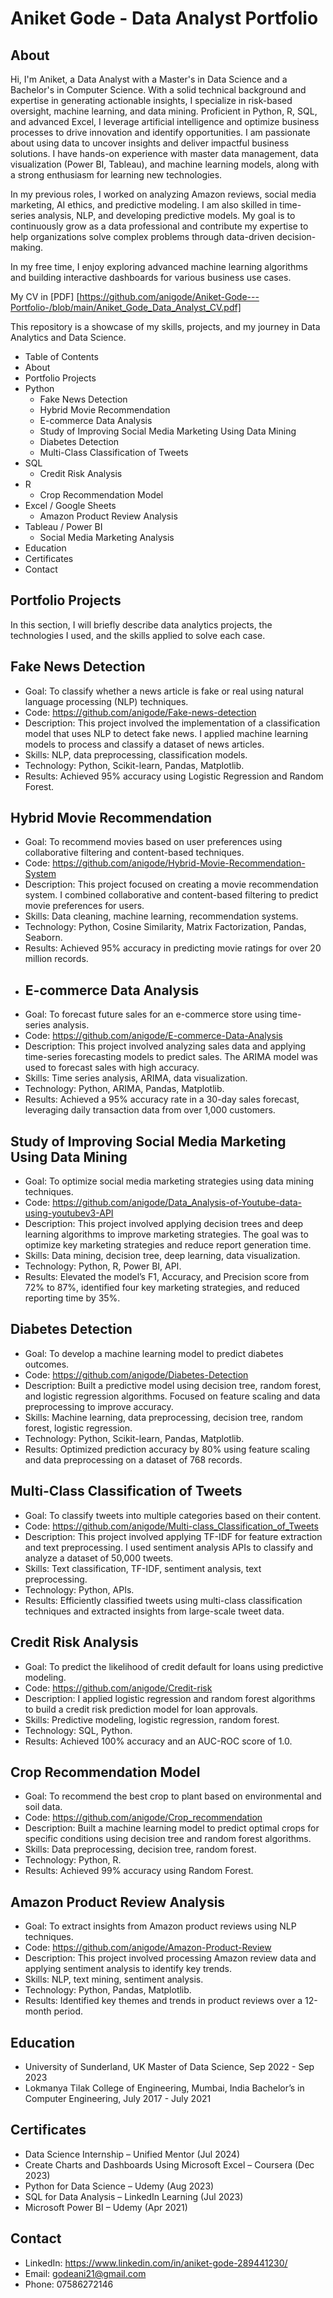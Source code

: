 # Aniket Gode - Data Analyst Portfolio
## About

Hi, I'm Aniket, a Data Analyst with a Master's in Data Science and a Bachelor's in Computer Science. With a solid technical background and expertise in generating actionable insights, I specialize in risk-based oversight, machine learning, and data mining. Proficient in Python, R, SQL, and advanced Excel, I leverage artificial intelligence and optimize business processes to drive innovation and identify opportunities. I am passionate about using data to uncover insights and deliver impactful business solutions. I have hands-on experience with master data management, data visualization (Power BI, Tableau), and machine learning models, along with a strong enthusiasm for learning new technologies.

In my previous roles, I worked on analyzing Amazon reviews, social media marketing, AI ethics, and predictive modeling. I am also skilled in time-series analysis, NLP, and developing predictive models. My goal is to continuously grow as a data professional and contribute my expertise to help organizations solve complex problems through data-driven decision-making.

In my free time, I enjoy exploring advanced machine learning algorithms and building interactive dashboards for various business use cases.

My CV in [PDF] [https://github.com/anigode/Aniket-Gode---Portfolio-/blob/main/Aniket_Gode_Data_Analyst_CV.pdf]

This repository is a showcase of my skills, projects, and my journey in Data Analytics and Data Science.

- Table of Contents
- About
- Portfolio Projects
- Python
  - Fake News Detection
  - Hybrid Movie Recommendation
  - E-commerce Data Analysis
  - Study of Improving Social Media Marketing Using Data Mining
  - Diabetes Detection
  - Multi-Class Classification of Tweets
- SQL
  - Credit Risk Analysis
- R
  - Crop Recommendation Model
- Excel / Google Sheets
  - Amazon Product Review Analysis
- Tableau / Power BI
  - Social Media Marketing Analysis
- Education
- Certificates
- Contact
## Portfolio Projects
In this section, I will briefly describe data analytics projects, the technologies I used, and the skills applied to solve each case.

## Fake News Detection
- Goal: To classify whether a news article is fake or real using natural language processing (NLP) techniques.
- Code: https://github.com/anigode/Fake-news-detection
- Description: This project involved the implementation of a classification model that uses NLP to detect fake news. I applied machine learning models to process and classify a dataset of news articles.
- Skills: NLP, data preprocessing, classification models.
- Technology: Python, Scikit-learn, Pandas, Matplotlib.
- Results: Achieved 95% accuracy using Logistic Regression and Random Forest.
## Hybrid Movie Recommendation
- Goal: To recommend movies based on user preferences using collaborative filtering and content-based techniques.
- Code: https://github.com/anigode/Hybrid-Movie-Recommendation-System
- Description: This project focused on creating a movie recommendation system. I combined collaborative and content-based filtering to predict movie preferences for users.
- Skills: Data cleaning, machine learning, recommendation systems.
- Technology: Python, Cosine Similarity, Matrix Factorization, Pandas, Seaborn.
- Results: Achieved 95% accuracy in predicting movie ratings for over 20 million records.
- ## E-commerce Data Analysis
- Goal: To forecast future sales for an e-commerce store using time-series analysis.
- Code: https://github.com/anigode/E-commerce-Data-Analysis
- Description: This project involved analyzing sales data and applying time-series forecasting models to predict sales. The ARIMA model was used to forecast sales with high accuracy.
- Skills: Time series analysis, ARIMA, data visualization.
- Technology: Python, ARIMA, Pandas, Matplotlib.
- Results: Achieved a 95% accuracy rate in a 30-day sales forecast, leveraging daily transaction data from over 1,000 customers.
## Study of Improving Social Media Marketing Using Data Mining
- Goal: To optimize social media marketing strategies using data mining techniques.
- Code: https://github.com/anigode/Data_Analysis-of-Youtube-data-using-youtubev3-API
- Description: This project involved applying decision trees and deep learning algorithms to improve marketing strategies. The goal was to optimize key marketing strategies and reduce report generation time.
- Skills: Data mining, decision tree, deep learning, data visualization.
- Technology: Python, R, Power BI, API.
- Results: Elevated the model’s F1, Accuracy, and Precision score from 72% to 87%, identified four key marketing strategies, and reduced reporting time by 35%.
## Diabetes Detection
- Goal: To develop a machine learning model to predict diabetes outcomes.
- Code: https://github.com/anigode/Diabetes-Detection
- Description: Built a predictive model using decision tree, random forest, and logistic regression algorithms. Focused on feature scaling and data preprocessing to improve accuracy.
- Skills: Machine learning, data preprocessing, decision tree, random forest, logistic regression.
- Technology: Python, Scikit-learn, Pandas, Matplotlib.
- Results: Optimized prediction accuracy by 80% using feature scaling and data preprocessing on a dataset of 768 records.
## Multi-Class Classification of Tweets
- Goal: To classify tweets into multiple categories based on their content.
- Code: https://github.com/anigode/Multi-class_Classification_of_Tweets
- Description: This project involved applying TF-IDF for feature extraction and text preprocessing. I used sentiment analysis APIs to classify and analyze a dataset of 50,000 tweets.
- Skills: Text classification, TF-IDF, sentiment analysis, text preprocessing.
- Technology: Python, APIs.
- Results: Efficiently classified tweets using multi-class classification techniques and extracted insights from large-scale tweet data.
## Credit Risk Analysis
- Goal: To predict the likelihood of credit default for loans using predictive modeling.
- Code: https://github.com/anigode/Credit-risk
- Description: I applied logistic regression and random forest algorithms to build a credit risk prediction model for loan approvals.
- Skills: Predictive modeling, logistic regression, random forest.
- Technology: SQL, Python.
- Results: Achieved 100% accuracy and an AUC-ROC score of 1.0.
## Crop Recommendation Model
- Goal: To recommend the best crop to plant based on environmental and soil data.
- Code: https://github.com/anigode/Crop_recommendation
- Description: Built a machine learning model to predict optimal crops for specific conditions using decision tree and random forest algorithms.
- Skills: Data preprocessing, decision tree, random forest.
- Technology: Python, R.
- Results: Achieved 99% accuracy using Random Forest.
## Amazon Product Review Analysis
- Goal: To extract insights from Amazon product reviews using NLP techniques.
- Code: https://github.com/anigode/Amazon-Product-Review
- Description: This project involved processing Amazon review data and applying sentiment analysis to identify key trends.
- Skills: NLP, text mining, sentiment analysis.
- Technology: Python, Pandas, Matplotlib.
- Results: Identified key themes and trends in product reviews over a 12-month period.
## Education
- University of Sunderland, UK
Master of Data Science, Sep 2022 - Sep 2023
- Lokmanya Tilak College of Engineering, Mumbai, India
Bachelor’s in Computer Engineering, July 2017 - July 2021

## Certificates
- Data Science Internship – Unified Mentor (Jul 2024)
- Create Charts and Dashboards Using Microsoft Excel – Coursera (Dec 2023)
- Python for Data Science – Udemy (Aug 2023)
- SQL for Data Analysis – LinkedIn Learning (Jul 2023)
- Microsoft Power BI – Udemy (Apr 2021)
## Contact
- LinkedIn: https://www.linkedin.com/in/aniket-gode-289441230/
- Email: godeani21@gmail.com
- Phone: 07586272146
